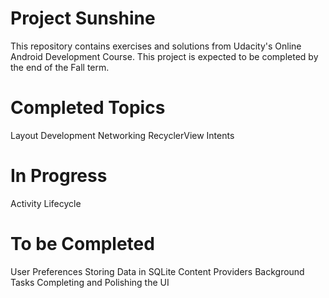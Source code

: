 # Project Sunshine
This repository contains exercises and solutions from Udacity's Online Android Development Course. This project is expected to be completed by the end of the Fall term.

# Completed Topics
Layout Development
Networking
RecyclerView
Intents

# In Progress
Activity Lifecycle

# To be Completed
User Preferences
Storing Data in SQLite
Content Providers
Background Tasks
Completing and Polishing the UI
